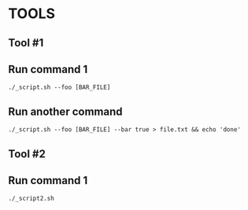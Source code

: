 # TOOLS

## Tool #1

## Run command 1
```
./_script.sh --foo [BAR_FILE]
```

## Run another command
```
./_script.sh --foo [BAR_FILE] --bar true > file.txt && echo 'done'
```


## Tool #2
## Run command 1
```
./_script2.sh 
```

